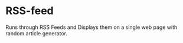# RSS-feed
Runs through RSS Feeds and Displays them on a single web page with random article generator.
